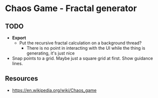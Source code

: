 # Chaos Game - Fractal generator



## TODO

- **Export**
  - Put the recursive fractal calculation on a background thread?
    - There is no point in interacting with the UI while the thing is generating, it's just nice
- Snap points to a grid. Maybe just a square grid at first. Show guidance lines.

## Resources

- https://en.wikipedia.org/wiki/Chaos_game
